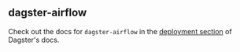 ## dagster-airflow

Check out the docs for `dagster-airflow` in the [deployment section](https://dagster.readthedocs.io/en/latest/sections/deployment/deployment.html) of Dagster's docs.
